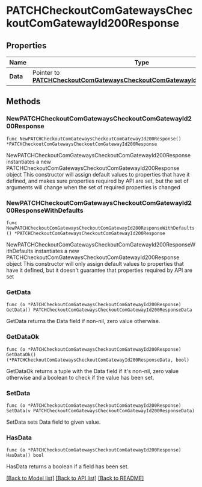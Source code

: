 # PATCHCheckoutComGatewaysCheckoutComGatewayId200Response

## Properties

Name | Type | Description | Notes
------------ | ------------- | ------------- | -------------
**Data** | Pointer to [**PATCHCheckoutComGatewaysCheckoutComGatewayId200ResponseData**](PATCHCheckoutComGatewaysCheckoutComGatewayId200ResponseData.md) |  | [optional] 

## Methods

### NewPATCHCheckoutComGatewaysCheckoutComGatewayId200Response

`func NewPATCHCheckoutComGatewaysCheckoutComGatewayId200Response() *PATCHCheckoutComGatewaysCheckoutComGatewayId200Response`

NewPATCHCheckoutComGatewaysCheckoutComGatewayId200Response instantiates a new PATCHCheckoutComGatewaysCheckoutComGatewayId200Response object
This constructor will assign default values to properties that have it defined,
and makes sure properties required by API are set, but the set of arguments
will change when the set of required properties is changed

### NewPATCHCheckoutComGatewaysCheckoutComGatewayId200ResponseWithDefaults

`func NewPATCHCheckoutComGatewaysCheckoutComGatewayId200ResponseWithDefaults() *PATCHCheckoutComGatewaysCheckoutComGatewayId200Response`

NewPATCHCheckoutComGatewaysCheckoutComGatewayId200ResponseWithDefaults instantiates a new PATCHCheckoutComGatewaysCheckoutComGatewayId200Response object
This constructor will only assign default values to properties that have it defined,
but it doesn't guarantee that properties required by API are set

### GetData

`func (o *PATCHCheckoutComGatewaysCheckoutComGatewayId200Response) GetData() PATCHCheckoutComGatewaysCheckoutComGatewayId200ResponseData`

GetData returns the Data field if non-nil, zero value otherwise.

### GetDataOk

`func (o *PATCHCheckoutComGatewaysCheckoutComGatewayId200Response) GetDataOk() (*PATCHCheckoutComGatewaysCheckoutComGatewayId200ResponseData, bool)`

GetDataOk returns a tuple with the Data field if it's non-nil, zero value otherwise
and a boolean to check if the value has been set.

### SetData

`func (o *PATCHCheckoutComGatewaysCheckoutComGatewayId200Response) SetData(v PATCHCheckoutComGatewaysCheckoutComGatewayId200ResponseData)`

SetData sets Data field to given value.

### HasData

`func (o *PATCHCheckoutComGatewaysCheckoutComGatewayId200Response) HasData() bool`

HasData returns a boolean if a field has been set.


[[Back to Model list]](../README.md#documentation-for-models) [[Back to API list]](../README.md#documentation-for-api-endpoints) [[Back to README]](../README.md)


